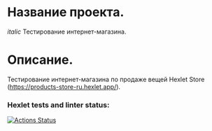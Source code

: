 # Название проекта. 
*italic* Тестирование интернет-магазина.
# Описание.
Тестирование интернет-магазина по продаже вещей Hexlet Store (https://products-store-ru.hexlet.app/).




### Hexlet tests and linter status:
[![Actions Status](https://github.com/Andrei-Kotliakov/qa-engineer-project-84/actions/workflows/hexlet-check.yml/badge.svg)](https://github.com/Andrei-Kotliakov/qa-engineer-project-84/actions)
